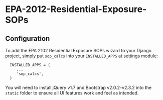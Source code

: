 EPA-2012-Residential-Exposure-SOPs
==================================

Configuration
-------------

To add the EPA 2102 Residential Exposure SOPs wizard to your Django project, simply put ``sop_calcs`` into your ``INSTALLED_APPS`` at settings module:

      INSTALLED_APPS = (
         ...
         'sop_calcs',
      )

You will need to install jQuery v1.7 and Bootstrap v2.0.2-v2.3.2 into the ``static`` folder to ensure all UI features work and feel as intended.

   
